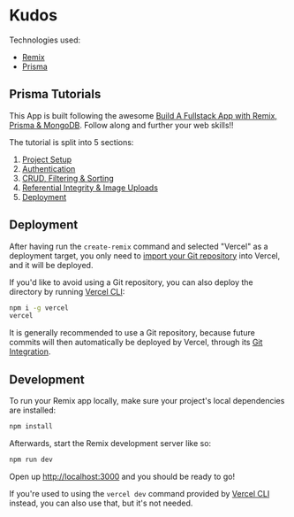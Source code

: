 # Kudos

Technologies used:

- [Remix](https://remix.run/docs)
- [Prisma](https://www.prisma.io/docs)

## Prisma Tutorials

This App is built following the awesome [Build A Fullstack App with Remix, Prisma & MongoDB](https://www.prisma.io/blog/series/fullstack-remix-prisma-mongodb-MaTVLuwpaICD). Follow along and further your web skills!!

The tutorial is split into 5 sections:

1. [Project Setup](https://www.prisma.io/blog/fullstack-remix-prisma-mongodb-1-7D0BfTXBmB6r)
2. [Authentication](https://www.prisma.io/blog/fullstack-remix-prisma-mongodb-2-ZTmOy58p4re8)
3. [CRUD, Filtering & Sorting](https://www.prisma.io/blog/fullstack-remix-prisma-mongodb-3-By5pmN5Nzo1v)
4. [Referential Integrity & Image Uploads](https://www.prisma.io/blog/fullstack-remix-prisma-mongodb-4-l3MwEp4ZLIm2)
5. [Deployment](https://www.prisma.io/blog/fullstack-remix-prisma-mongodb-5-gOhQsnfUPXSx)

## Deployment

After having run the `create-remix` command and selected "Vercel" as a deployment target, you only need to [import your Git repository](https://vercel.com/new) into Vercel, and it will be deployed.

If you'd like to avoid using a Git repository, you can also deploy the directory by running [Vercel CLI](https://vercel.com/cli):

```sh
npm i -g vercel
vercel
```

It is generally recommended to use a Git repository, because future commits will then automatically be deployed by Vercel, through its [Git Integration](https://vercel.com/docs/concepts/git).

## Development

To run your Remix app locally, make sure your project's local dependencies are installed:

```sh
npm install
```

Afterwards, start the Remix development server like so:

```sh
npm run dev
```

Open up [http://localhost:3000](http://localhost:3000) and you should be ready to go!

If you're used to using the `vercel dev` command provided by [Vercel CLI](https://vercel.com/cli) instead, you can also use that, but it's not needed.
